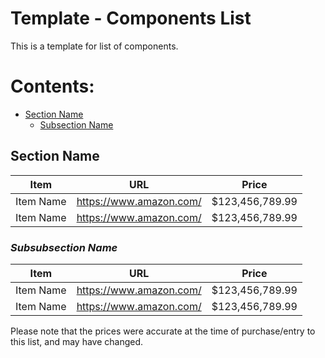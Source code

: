 <!-- ======================================== template-components.md Start ======================================== -->


<!-- ------------------------------ Intro Start ------------------------------ -->

# Template - Components List

This is a template for list of components.

<!-- ------------------------------ Intro End ------------------------------ -->


<!-- ------------------------------ Overview Start ------------------------------ -->

# Contents:

- [Section Name](#Section-Name)
  - [Subsection Name](#Subsection-Name)

<!-- ------------------------------ Overview End ------------------------------ -->


<!-- ------------------------------ Section Start ------------------------------ -->

## Section Name

Item|URL|Price
---|---|---
Item Name | https://www.amazon.com/ | $123,456,789.99
Item Name | https://www.amazon.com/ | $123,456,789.99

<!-- ++++++++++++++++++++ Subsection Start ++++++++++++++++++++ -->

### *Subsubsection Name*

Item|URL|Price
---|---|---
Item Name | https://www.amazon.com/ | $123,456,789.99
Item Name | https://www.amazon.com/ | $123,456,789.99

<!-- ++++++++++++++++++++ Subsection End ++++++++++++++++++++ -->

<!-- ------------------------------Section End ------------------------------ -->


<!-- ------------------------------ Outro Start ------------------------------ -->

Please note that the prices were accurate at the time of purchase/entry to this list, and may have changed.

<!-- ------------------------------ Outro End ------------------------------ -->


<!-- ======================================== template-components.md End ======================================== -->
